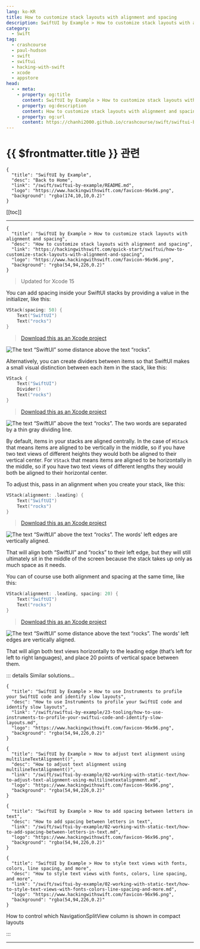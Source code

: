 ```yaml
---
lang: ko-KR
title: How to customize stack layouts with alignment and spacing
description: SwiftUI by Example > How to customize stack layouts with alignment and spacing
category:
  - Swift
tag: 
  - crashcourse
  - paul-hudson
  - swift
  - swiftui
  - hacking-with-swift
  - xcode
  - appstore
head:
  - - meta:
    - property: og:title
      content: SwiftUI by Example > How to customize stack layouts with alignment and spacing
    - property: og:description
      content: How to customize stack layouts with alignment and spacing
    - property: og:url
      content: https://chanhi2000.github.io/crashcourse/swift/swiftui-by-example/05-stacks-grids-scrollviews/how-to-customize-stack-layouts-with-alignment-and-spacing.html
---
```


# {{ $frontmatter.title }} 관련

```component VPCard
{
  "title": "SwiftUI by Example",
  "desc": "Back to Home",
  "link": "/swift/swiftui-by-example/README.md",
  "logo": "https://www.hackingwithswift.com/favicon-96x96.png",
  "background": "rgba(174,10,10,0.2)"
}
```

[[toc]]

---

```component VPCard
{
  "title": "SwiftUI by Example > How to customize stack layouts with alignment and spacing",
  "desc": "How to customize stack layouts with alignment and spacing",
  "link": "https://hackingwithswift.com/quick-start/swiftui/how-to-customize-stack-layouts-with-alignment-and-spacing",
  "logo": "https://www.hackingwithswift.com/favicon-96x96.png",
  "background": "rgba(54,94,226,0.2)"
}
```

> Updated for Xcode 15

You can add spacing inside your SwiftUI stacks by providing a value in the initializer, like this:

```swift
VStack(spacing: 50) {
    Text("SwiftUI")
    Text("rocks")
}
```

> [<FontIcon icon="fas fa-file-zipper"/>Download this as an Xcode project](https://www.hackingwithswift.com/files/projects/swiftui/how-to-customize-stack-layouts-with-alignment-and-spacing-1.zip)

![The text “SwiftUI” some distance above the text “rocks”.](https://www.hackingwithswift.com/img/books/quick-start/swiftui/how-to-customize-stack-layouts-with-alignment-and-spacing-1~dark.png)

Alternatively, you can create dividers between items so that SwiftUI makes a small visual distinction between each item in the stack, like this:

```swift
VStack {
    Text("SwiftUI")
    Divider()
    Text("rocks")
}
```

> [<FontIcon icon="fas fa-file-zipper"/>Download this as an Xcode project](https://www.hackingwithswift.com/files/projects/swiftui/how-to-customize-stack-layouts-with-alignment-and-spacing-2.zip)


![The text “SwiftUI” above the text “rocks”. The two words are separated by a thin gray dividing line.](https://www.hackingwithswift.com/img/books/quick-start/swiftui/how-to-customize-stack-layouts-with-alignment-and-spacing-2~dark.png)

By default, items in your stacks are aligned centrally. In the case of `HStack` that means items are aligned to be vertically in the middle, so if you have two text views of different heights they would both be aligned to their vertical center. For `VStack` that means items are aligned to be horizontally in the middle, so if you have two text views of different lengths they would both be aligned to their horizontal center.

To adjust this, pass in an alignment when you create your stack, like this:

```swift
VStack(alignment: .leading) {
    Text("SwiftUI")
    Text("rocks")
}
```

> [<FontIcon icon="fas fa-file-zipper"/>Download this as an Xcode project](https://www.hackingwithswift.com/files/projects/swiftui/how-to-customize-stack-layouts-with-alignment-and-spacing-3.zip)


![The text “SwiftUI” above the text “rocks”. The words' left edges are vertically aligned.](https://www.hackingwithswift.com/img/books/quick-start/swiftui/how-to-customize-stack-layouts-with-alignment-and-spacing-3~dark.png)

That will align both “SwiftUI” and “rocks” to their left edge, but they will still ultimately sit in the middle of the screen because the stack takes up only as much space as it needs.

You can of course use both alignment and spacing at the same time, like this:

```swift
VStack(alignment: .leading, spacing: 20) {
    Text("SwiftUI")
    Text("rocks")
}
```

> [<FontIcon icon="fas fa-file-zipper"/>Download this as an Xcode project](https://www.hackingwithswift.com/files/projects/swiftui/how-to-customize-stack-layouts-with-alignment-and-spacing-4.zip)

![The text “SwiftUI” some distance above the text “rocks”. The words' left edges are vertically aligned.](https://www.hackingwithswift.com/img/books/quick-start/swiftui/how-to-customize-stack-layouts-with-alignment-and-spacing-4~dark.png)

That will align both text views horizontally to the leading edge (that’s left for left to right languages), and place 20 points of vertical space between them.

::: details Similar solutions…

```component VPCard
{
  "title": "SwiftUI by Example > How to use Instruments to profile your SwiftUI code and identify slow layouts",
  "desc": "How to use Instruments to profile your SwiftUI code and identify slow layouts",
  "link": "/swift/swiftui-by-example/23-tooling/how-to-use-instruments-to-profile-your-swiftui-code-and-identify-slow-layouts.md",
  "logo": "https://www.hackingwithswift.com/favicon-96x96.png",
  "background": "rgba(54,94,226,0.2)"
}
```

```component VPCard
{
  "title": "SwiftUI by Example > How to adjust text alignment using multilineTextAlignment()",
  "desc": "How to adjust text alignment using multilineTextAlignment()",
  "link": "/swift/swiftui-by-example/02-working-with-static-text/how-to-adjust-text-alignment-using-multilinetextalignment.md",
  "logo": "https://www.hackingwithswift.com/favicon-96x96.png",
  "background": "rgba(54,94,226,0.2)"
}
```

```component VPCard
{
  "title": "SwiftUI by Example > How to add spacing between letters in text",
  "desc": "How to add spacing between letters in text",
  "link": "/swift/swiftui-by-example/02-working-with-static-text/how-to-add-spacing-between-letters-in-text.md",
  "logo": "https://www.hackingwithswift.com/favicon-96x96.png",
  "background": "rgba(54,94,226,0.2)"
}
```

```component VPCard
{
  "title": "SwiftUI by Example > How to style text views with fonts, colors, line spacing, and more",
  "desc": "How to style text views with fonts, colors, line spacing, and more",
  "link": "/swift/swiftui-by-example/02-working-with-static-text/how-to-style-text-views-with-fonts-colors-line-spacing-and-more.md",
  "logo": "https://www.hackingwithswift.com/favicon-96x96.png",
  "background": "rgba(54,94,226,0.2)"
}
```

How to control which NavigationSplitView column is shown in compact layouts

:::

---

<TagLinks />